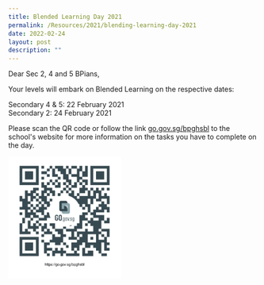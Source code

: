 ```yaml
---
title: Blended Learning Day 2021
permalink: /Resources/2021/blending-learning-day-2021
date: 2022-02-24
layout: post
description: ""
---
```

Dear Sec 2, 4 and 5 BPians,  
  
Your levels will embark on Blended Learning on the respective dates:  
  
Secondary 4 & 5: 22 February 2021  
Secondary 2: 24 February 2021  
  
Please scan the QR code or follow the link [go.gov.sg/bpghsbl](http://go.gov.sg/bpghsbl) to the school's website for more information on the tasks you have to complete on the day.

<img src="/images/Blended%20Learning%20QR.png" 
     style="width:45%">
